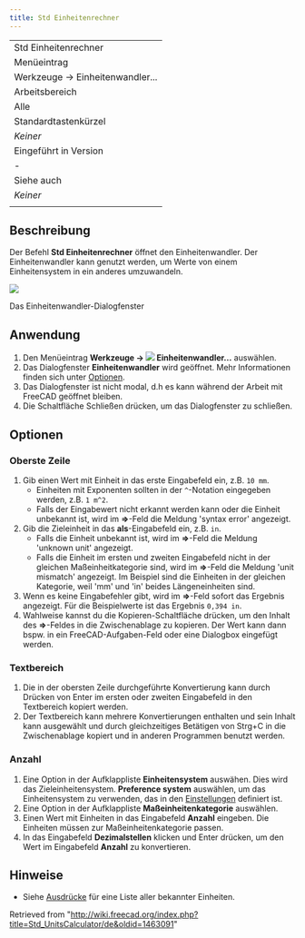 ```yaml
---
title: Std Einheitenrechner
---
```


|                                 |
| ------------------------------- |
| Std Einheitenrechner            |
| Menüeintrag                     |
| Werkzeuge → Einheitenwandler... |
| Arbeitsbereich                  |
| Alle                            |
| Standardtastenkürzel            |
| _Keiner_                        |
| Eingeführt in Version           |
| -                               |
| Siehe auch                      |
| _Keiner_                        |
|                                 |

## Beschreibung

Der Befehl **Std Einheitenrechner** öffnet den Einheitenwandler. Der Einheitenwandler kann genutzt werden, um Werte von einem Einheitensystem in ein anderes umzuwandeln.

![](/images/Std_UnitsCalculator_Dialog.png)

Das Einheitenwandler-Dialogfenster

## Anwendung

1. Den Menüeintrag **Werkzeuge → ![](/images/Std_UnitsCalculator.svg) Einheitenwandler...** auswählen.
2. Das Dialogfenster **Einheitenwandler** wird geöffnet. Mehr Informationen finden sich unter [Optionen](#Optionen).
3. Das Dialogfenster ist nicht modal, d.h es kann während der Arbeit mit FreeCAD geöffnet bleiben.
4. Die Schaltfläche Schließen drücken, um das Dialogfenster zu schließen.

## Optionen

### Oberste Zeile

1. Gib einen Wert mit Einheit in das erste Eingabefeld ein, z.B. `10 mm`.
   - Einheiten mit Exponenten sollten in der `^`-Notation eingegeben werden, z.B. `1 m^2`.
   - Falls der Eingabewert nicht erkannt werden kann oder die Einheit unbekannt ist, wird im **=>**-Feld die Meldung 'syntax error' angezeigt.
2. Gib die Zieleinheit in das **als**-Eingabefeld ein, z.B. `in`.
   - Falls die Einheit unbekannt ist, wird im **=>**-Feld die Meldung 'unknown unit' angezeigt.
   - Falls die Einheit im ersten und zweiten Eingabefeld nicht in der gleichen Maßeinheitkategorie sind, wird im **=>**-Feld die Meldung 'unit mismatch' angezeigt. Im Beispiel sind die Einheiten in der gleichen Kategorie, weil 'mm' und 'in' beides Längeneinheiten sind.
3. Wenn es keine Eingabefehler gibt, wird im **=>**-Feld sofort das Ergebnis angezeigt. Für die Beispielwerte ist das Ergebnis `0,394 in`.
4. Wahlweise kannst du die Kopieren-Schaltfläche drücken, um den Inhalt des **=>**-Feldes in die Zwischenablage zu kopieren. Der Wert kann dann bspw. in ein FreeCAD-Aufgaben-Feld oder eine Dialogbox eingefügt werden.

### Textbereich

1. Die in der obersten Zeile durchgeführte Konvertierung kann durch Drücken von Enter im ersten oder zweiten Eingabefeld in den Textbereich kopiert werden.
2. Der Textbereich kann mehrere Konvertierungen enthalten und sein Inhalt kann ausgewählt und durch gleichzeitiges Betätigen von Strg+C in die Zwischenablage kopiert und in anderen Programmen benutzt werden.

### Anzahl

1. Eine Option in der Aufklappliste **Einheitensystem** auswähen. Dies wird das Zieleinheitensystem. **Preference system** auswählen, um das Einheitensystem zu verwenden, das in den [Einstellungen](/Preferences_Editor/de#Units "Preferences Editor/de") definiert ist.
2. Eine Option in der Aufklappliste **Maßeinheitenkategorie** auswählen.
3. Einen Wert mit Einheiten in das Eingabefeld **Anzahl** eingeben. Die Einheiten müssen zur Maßeinheitenkategorie passen.
4. In das Eingabefeld **Dezimalstellen** klicken und Enter drücken, um den Wert im Eingabefeld **Anzahl** zu konvertieren.

## Hinweise

- Siehe [Ausdrücke](/Expressions/de#Units "Expressions/de") für eine Liste aller bekannter Einheiten.

Retrieved from "<http://wiki.freecad.org/index.php?title=Std_UnitsCalculator/de&oldid=1463091>"
